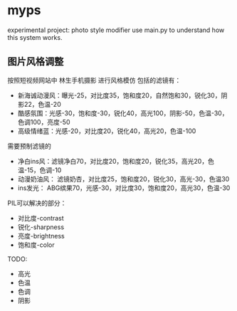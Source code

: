 # myps
experimental project: photo style modifier
use main.py to understand how this system works.

## 图片风格调整
按照短视频网站中 林生手机摄影 进行风格模仿
包括的滤镜有：
* 新海诚动漫风：曝光-25，对比度35，饱和度20，自然饱和30，锐化30，阴影22，色温-20
* 酷感氛围：光感-30，饱和度-30，锐化40，高光100，阴影-50，色温-30，色调100，亮度-50
* 高级情绪蓝：光感-20，对比度20，锐化40，高光20，色温-100

需要预制滤镜的
* 净白ins风：滤镜净白70，对比度20，饱和度20，锐化35，高光20，色温-15，色调-10
* 动漫奶油风： 滤镜奶杏，对比度25，饱和度20，锐化30，高光-30，色温30
* ins发光： ABG缤果70，光感-30，对比度30，饱和度20，高光30，色温-30

PIL可以解决的部分：
* 对比度-contrast
* 锐化-sharpness
* 亮度-brightness
* 饱和度-color

TODO:
* 高光
* 色温
* 色调
* 阴影